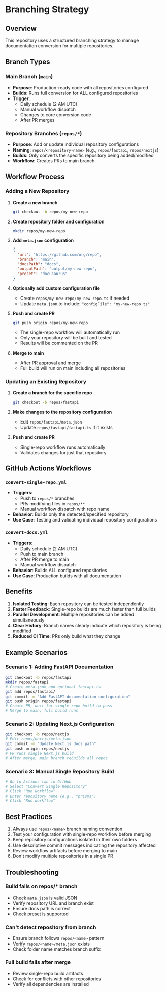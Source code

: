 # Branching Strategy

## Overview

This repository uses a structured branching strategy to manage documentation conversion for multiple repositories.

## Branch Types

### Main Branch (`main`)
- **Purpose**: Production-ready code with all repositories configured
- **Builds**: Runs full conversion for ALL configured repositories
- **Trigger**: 
  - Daily schedule (2 AM UTC)
  - Manual workflow dispatch
  - Changes to core conversion code
  - After PR merges

### Repository Branches (`repos/*`)
- **Purpose**: Add or update individual repository configurations
- **Naming**: `repos/<repository-name>` (e.g., `repos/fastapi`, `repos/nextjs`)
- **Builds**: Only converts the specific repository being added/modified
- **Workflow**: Creates PRs to main branch

## Workflow Process

### Adding a New Repository

1. **Create a new branch**
   ```bash
   git checkout -b repos/my-new-repo
   ```

2. **Create repository folder and configuration**
   ```bash
   mkdir repos/my-new-repo
   ```

3. **Add `meta.json` configuration**
   ```json
   {
     "url": "https://github.com/org/repo",
     "branch": "main",
     "docsPath": "docs",
     "outputPath": "output/my-new-repo",
     "preset": "docusaurus"
   }
   ```

4. **Optionally add custom configuration file**
   - Create `repos/my-new-repo/my-new-repo.ts` if needed
   - Update `meta.json` to include: `"configFile": "my-new-repo.ts"`

5. **Push and create PR**
   ```bash
   git push origin repos/my-new-repo
   ```
   - The single-repo workflow will automatically run
   - Only your repository will be built and tested
   - Results will be commented on the PR

6. **Merge to main**
   - After PR approval and merge
   - Full build will run on main including all repositories

### Updating an Existing Repository

1. **Create a branch for the specific repo**
   ```bash
   git checkout -b repos/fastapi
   ```

2. **Make changes to the repository configuration**
   - Edit `repos/fastapi/meta.json`
   - Update `repos/fastapi/fastapi.ts` if it exists

3. **Push and create PR**
   - Single-repo workflow runs automatically
   - Validates changes for just that repository

## GitHub Actions Workflows

### `convert-single-repo.yml`
- **Triggers**:
  - Push to `repos/*` branches
  - PRs modifying files in `repos/**`
  - Manual workflow dispatch with repo name
- **Behavior**: Builds only the detected/specified repository
- **Use Case**: Testing and validating individual repository configurations

### `convert-docs.yml`
- **Triggers**:
  - Daily schedule (2 AM UTC)
  - Push to main branch
  - After PR merge to main
  - Manual workflow dispatch
- **Behavior**: Builds ALL configured repositories
- **Use Case**: Production builds with all documentation

## Benefits

1. **Isolated Testing**: Each repository can be tested independently
2. **Faster Feedback**: Single-repo builds are much faster than full builds
3. **Parallel Development**: Multiple repositories can be added simultaneously
4. **Clear History**: Branch names clearly indicate which repository is being modified
5. **Reduced CI Time**: PRs only build what they change

## Example Scenarios

### Scenario 1: Adding FastAPI Documentation
```bash
git checkout -b repos/fastapi
mkdir repos/fastapi
# Create meta.json and optional fastapi.ts
git add repos/fastapi/
git commit -m "Add FastAPI documentation configuration"
git push origin repos/fastapi
# Create PR, wait for single-repo build to pass
# Merge to main, full build runs
```

### Scenario 2: Updating Next.js Configuration
```bash
git checkout -b repos/nextjs
# Edit repos/nextjs/meta.json
git commit -m "Update Next.js docs path"
git push origin repos/nextjs
# PR runs single Next.js build
# After merge, main branch rebuilds all repos
```

### Scenario 3: Manual Single Repository Build
```yaml
# Go to Actions tab in GitHub
# Select "Convert Single Repository"
# Click "Run workflow"
# Enter repository name (e.g., "prisma")
# Click "Run workflow"
```

## Best Practices

1. Always use `repos/<name>` branch naming convention
2. Test your configuration with single-repo workflow before merging
3. Keep repository configurations isolated in their own folders
4. Use descriptive commit messages indicating the repository affected
5. Review workflow artifacts before merging to main
6. Don't modify multiple repositories in a single PR

## Troubleshooting

### Build fails on repos/* branch
- Check `meta.json` is valid JSON
- Verify repository URL and branch exist
- Ensure docs path is correct
- Check preset is supported

### Can't detect repository from branch
- Ensure branch follows `repos/<name>` pattern
- Verify `repos/<name>/meta.json` exists
- Check folder name matches branch suffix

### Full build fails after merge
- Review single-repo build artifacts
- Check for conflicts with other repositories
- Verify all dependencies are installed